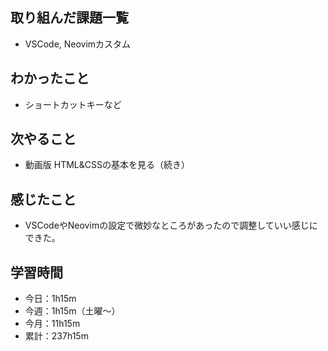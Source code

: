  ## 取り組んだ課題一覧
- VSCode, Neovimカスタム
## わかったこと
- ショートカットキーなど    
## 次やること
- 動画版 HTML&CSSの基本を見る（続き）
## 感じたこと
- VSCodeやNeovimの設定で微妙なところがあったので調整していい感じにできた。
## 学習時間
- 今日：1h15m
- 今週：1h15m（土曜〜）
- 今月：11h15m
- 累計：237h15m